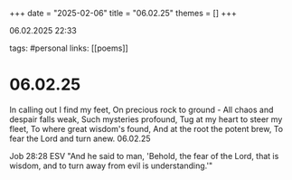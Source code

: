 +++
date = "2025-02-06"
title = "06.02.25"
themes = []
+++

06.02.2025 22:33

tags: #personal
links: [[poems]]

# 06.02.25

In calling out I find my feet,
On precious rock to ground -
All chaos and despair falls weak,
Such mysteries profound,
Tug at my heart to steer my fleet,
To where great wisdom's found,
And at the root the potent brew,
To fear the Lord and turn anew.
06.02.25

Job 28:28 ESV
"And he said to man, 'Behold, the fear of the Lord, that is wisdom, and to turn away from evil is understanding.'"